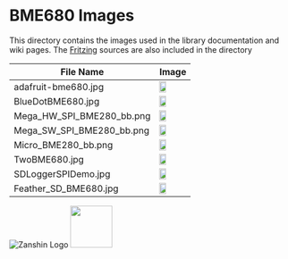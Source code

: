# BME680 Images<br>
This directory contains the images used in the library documentation and wiki pages. 
The [Fritzing](https://fritzing.org/home/) sources are also included in the directory

| File Name | Image |
| --------- | ----- |
| adafruit-bme680.jpg | <img src="https://github.com/SV-Zanshin/BME680/blob/master/Images/adafruit-bme680.jpg" width="50%"/> |
| BlueDotBME680.jpg | <img src="https://github.com/SV-Zanshin/BME680/blob/master/Images/BlueDotBME680.jpg" width="50%"/> |
| Mega_HW_SPI_BME280_bb.png | <img src="https://github.com/SV-Zanshin/BME680/blob/master/Images/Mega_HW_SPI_BME280_bb.png" width="50%"/> |
| Mega_SW_SPI_BME280_bb.png | <img src="https://github.com/SV-Zanshin/BME680/blob/master/Images/Mega_SW_SPI_BME280_bb.png" width="50%"/> |
| Micro_BME280_bb.png  |<img src="https://github.com/SV-Zanshin/BME680/blob/master/Images/Micro_BME280_bb.png" width="50%"/>  |
| TwoBME680.jpg  | <img src="https://github.com/SV-Zanshin/BME680/blob/master/Images/TwoBME680.jpg" width="50%"/> |
| SDLoggerSPIDemo.jpg  | <img src="https://github.com/SV-Zanshin/BME680/blob/master/Images/SDLoggerSPIDemo.jpg" width="50%"/> |
| Feather_SD_BME680.jpg  | <img src="https://github.com/SV-Zanshin/BME680/blob/master/Images/Feather_SD_BME680.jpg" width="50%"/> |


![Zanshin Logo](https://www.sv-zanshin.com/r/images/site/gif/zanshinkanjitiny.gif) <img src="https://www.sv-zanshin.com/r/images/site/gif/zanshintext.gif" width="75"/>

